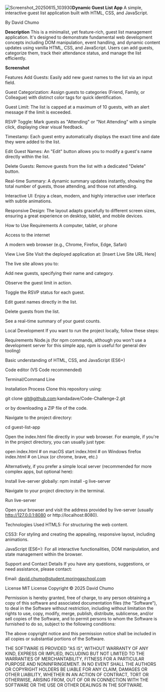 ![Screenshot_20250615_103930](https://github.com/user-attachments/assets/204a09e8-ae51-4c34-bf9a-86b56bc4283f)**Dynamic Guest List App**
A simple, interactive guest list application built with HTML, CSS, and JavaScript.

By David Chumo

**Description**
This is a minimalist, yet feature-rich, guest list management application. It's designed to demonstrate fundamental web development concepts including DOM manipulation, event handling, and dynamic content updates using vanilla HTML, CSS, and JavaScript. Users can add guests, categorize them, track their attendance status, and manage the list efficiently.

**Screenshot**


Features
Add Guests: Easily add new guest names to the list via an input field.

Guest Categorization: Assign guests to categories (Friend, Family, or Colleague) with distinct color tags for quick identification.

Guest Limit: The list is capped at a maximum of 10 guests, with an alert message if the limit is exceeded.

RSVP Toggle: Mark guests as "Attending" or "Not Attending" with a simple click, displaying clear visual feedback.

Timestamp: Each guest entry automatically displays the exact time and date they were added to the list.

Edit Guest Names: An "Edit" button allows you to modify a guest's name directly within the list.

Delete Guests: Remove guests from the list with a dedicated "Delete" button.

Real-time Summary: A dynamic summary updates instantly, showing the total number of guests, those attending, and those not attending.

Interactive UI: Enjoy a clean, modern, and highly interactive user interface with subtle animations.

Responsive Design: The layout adapts gracefully to different screen sizes, ensuring a great experience on desktop, tablet, and mobile devices.

How to Use
Requirements
A computer, tablet, or phone

Access to the internet

A modern web browser (e.g., Chrome, Firefox, Edge, Safari)

View Live Site
Visit the deployed application at: [Insert Live Site URL Here]

The live site allows you to:

Add new guests, specifying their name and category.

Observe the guest limit in action.

Toggle the RSVP status for each guest.

Edit guest names directly in the list.

Delete guests from the list.

See a real-time summary of your guest counts.

Local Development
If you want to run the project locally, follow these steps:

Requirements
Node.js (for npm commands, although you won't use a development server for this simple app, npm is useful for general dev tooling)

Basic understanding of HTML, CSS, and JavaScript (ES6+)

Code editor (VS Code recommended)

Terminal/Command Line

Installation Process
Clone this repository using:

git clone git@github.com:kandadave/Code-Challenge-2.git

or by downloading a ZIP file of the code.

Navigate to the project directory:

cd guest-list-app

Open the index.html file directly in your web browser. For example, if you're in the project directory, you can usually just type:

open index.html # on macOS
start index.html # on Windows
firefox index.html # on Linux (or chrome, brave, etc.)

Alternatively, if you prefer a simple local server (recommended for more complex apps, but optional here):

Install live-server globally: npm install -g live-server

Navigate to your project directory in the terminal.

Run live-server

Open your browser and visit the address provided by live-server (usually http://127.0.0.1:8080 or http://localhost:8080).

Technologies Used
HTML5: For structuring the web content.

CSS3: For styling and creating the appealing, responsive layout, including animations.

JavaScript (ES6+): For all interactive functionalities, DOM manipulation, and state management within the browser.

Support and Contact Details
If you have any questions, suggestions, or need assistance, please contact:

Email: david.chumo@student.moringaschool.com

License
MIT License Copyright © 2025 David Chumo

Permission is hereby granted, free of charge, to any person obtaining a copy of this software and associated documentation files (the "Software"), to deal in the Software without restriction, including without limitation the rights to use, copy, modify, merge, publish, distribute, sublicense, and/or sell copies of the Software, and to permit persons to whom the Software is furnished to do so, subject to the following conditions:

The above copyright notice and this permission notice shall be included in all copies or substantial portions of the Software.

THE SOFTWARE IS PROVIDED "AS IS", WITHOUT WARRANTY OF ANY KIND, EXPRESS OR IMPLIED, INCLUDING BUT NOT LIMITED TO THE WARRANTIES OF MERCHANTABILITY, FITNESS FOR A PARTICULAR PURPOSE AND NONINFRINGEMENT. IN NO EVENT SHALL THE AUTHORS OR COPYRIGHT HOLDERS BE LIABLE FOR ANY CLAIM, DAMAGES OR OTHER LIABILITY, WHETHER IN AN ACTION OF CONTRACT, TORT OR OTHERWISE, ARISING FROM, OUT OF OR IN CONNECTION WITH THE SOFTWARE OR THE USE OR OTHER DEALINGS IN THE SOFTWARE.
